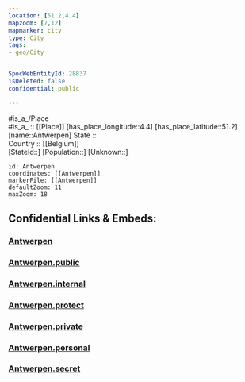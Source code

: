 ```yaml
---
location: [51.2,4.4] 
mapzoom: [7,12] 
mapmarker: city 
type: City
tags:
- geo/City


SpocWebEntityId: 28837
isDeleted: false
confidential: public

---
```

#is_a_/Place  
#is_a_ :: [[Place]] 
[has_place_longitude::4.4] 
[has_place_latitude::51.2] 
[name::Antwerpen] 
State ::  
Country :: [[Belgium]]  
[StateId::] 
[Population::] 
[Unknown::] 


```leaflet
id: Antwerpen
coordinates: [[Antwerpen]] 
markerFile: [[Antwerpen]] 
defaultZoom: 11 
maxZoom: 18
```


## Confidential Links & Embeds: 

### [Antwerpen](/_Standards/Earth/Continent/Europe/Europe~West/Belgium/Regions~Belgium/Vlaanderen/counties~Vlaanderen/Antwerp/City/Antwerpen.md) 

### [Antwerpen.public](/_public/Earth/Continent/Europe/Europe~West/Belgium/Regions~Belgium/Vlaanderen/counties~Vlaanderen/Antwerp/City/Antwerpen.public.md) 

### [Antwerpen.internal](/_internal/Earth/Continent/Europe/Europe~West/Belgium/Regions~Belgium/Vlaanderen/counties~Vlaanderen/Antwerp/City/Antwerpen.internal.md) 

### [Antwerpen.protect](/_protect/Earth/Continent/Europe/Europe~West/Belgium/Regions~Belgium/Vlaanderen/counties~Vlaanderen/Antwerp/City/Antwerpen.protect.md) 

### [Antwerpen.private](/_private/Earth/Continent/Europe/Europe~West/Belgium/Regions~Belgium/Vlaanderen/counties~Vlaanderen/Antwerp/City/Antwerpen.private.md) 

### [Antwerpen.personal](/_personal/Earth/Continent/Europe/Europe~West/Belgium/Regions~Belgium/Vlaanderen/counties~Vlaanderen/Antwerp/City/Antwerpen.personal.md) 

### [Antwerpen.secret](/_secret/Earth/Continent/Europe/Europe~West/Belgium/Regions~Belgium/Vlaanderen/counties~Vlaanderen/Antwerp/City/Antwerpen.secret.md)

